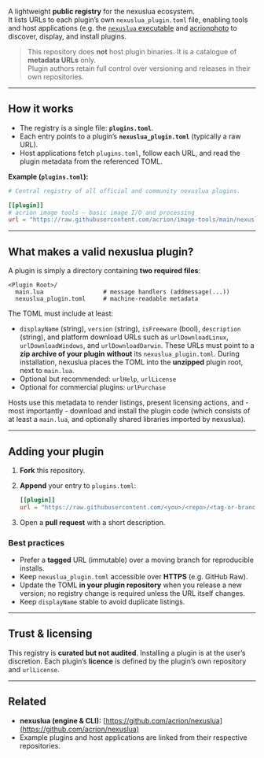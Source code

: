 A lightweight **public registry** for the nexuslua ecosystem.  
It lists URLs to each plugin’s own `nexuslua_plugin.toml` file, enabling tools and host applications (e.g. the [`nexuslua` executable](https://github.com/acrion/nexuslua) and [acrionphoto](https://github.com/acrionphoto) to discover, display, and install plugins.

> This repository does **not** host plugin binaries. It is a catalogue of **metadata URLs** only.  
> Plugin authors retain full control over versioning and releases in their own repositories.

---

## How it works

- The registry is a single file: **`plugins.toml`**.
- Each entry points to a plugin’s **`nexuslua_plugin.toml`** (typically a raw URL).
- Host applications fetch `plugins.toml`, follow each URL, and read the plugin metadata from the referenced TOML.

**Example (`plugins.toml`):**
```toml
# Central registry of all official and community nexuslua plugins.

[[plugin]]
# acrion image tools – basic image I/O and processing
url = "https://raw.githubusercontent.com/acrion/image-tools/main/nexuslua_plugin.toml"
````

---

## What makes a valid nexuslua plugin?

A plugin is simply a directory containing **two required files**:

```
<Plugin Root>/
  main.lua                 # message handlers (addmessage(...))
  nexuslua_plugin.toml     # machine-readable metadata
```

The TOML must include at least:

* `displayName` (string), `version` (string), `isFreeware` (bool), `description` (string), and platform download URLs such as `urlDownloadLinux`, `urlDownloadWindows`, and `urlDownloadDarwin`.
  These URLs must point to a **zip archive of your plugin** **without** its `nexuslua_plugin.toml`. During installation, nexuslua places the TOML into the **unzipped** plugin root, next to `main.lua`.
* Optional but recommended: `urlHelp`, `urlLicense`
* Optional for commercial plugins: `urlPurchase`

Hosts use this metadata to render listings, present licensing actions, and - most importantly - download and install the plugin code (which consists of at least a `main.lua`, and optionally shared libraries imported by nexuslua).

---

## Adding your plugin

1. **Fork** this repository.
2. **Append** your entry to `plugins.toml`:

   ```toml
   [[plugin]]
   url = "https://raw.githubusercontent.com/<you>/<repo>/<tag-or-branch>/nexuslua_plugin.toml"
   ```
3. Open a **pull request** with a short description.

### Best practices

* Prefer a **tagged** URL (immutable) over a moving branch for reproducible installs.
* Keep `nexuslua_plugin.toml` accessible over **HTTPS** (e.g. GitHub Raw).
* Update the TOML **in your plugin repository** when you release a new version; no registry change is required unless the URL itself changes.
* Keep `displayName` stable to avoid duplicate listings.

---

## Trust & licensing

This registry is **curated but not audited**. Installing a plugin is at the user’s discretion.
Each plugin’s **licence** is defined by the plugin’s own repository and `urlLicense`.

---

## Related

* **nexuslua (engine & CLI):** [https://github.com/acrion/nexuslua](https://github.com/acrion/nexuslua)
* Example plugins and host applications are linked from their respective repositories.

